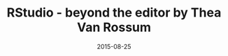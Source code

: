 ---
title: RStudio - beyond the editor by Thea Van Rossum
text: Learn to use advanced RStudio features, including debugging tools and Markdown
location:  Simon Fraser University (Burnaby Campus) SSB 7172
link: https://github.com/ttimbers/studyGroup/issues/17
date: 2015-08-25

---
